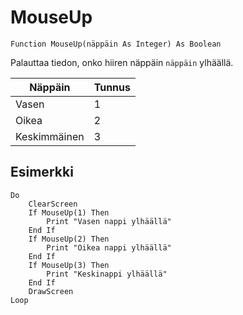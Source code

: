 <!--input-->
MouseUp
=======

```eppabasic
Function MouseUp(näppäin As Integer) As Boolean
```

Palauttaa tiedon, onko hiiren näppäin `näppäin` ylhäällä.

Näppäin|Tunnus
-------|------
Vasen|1
Oikea|2
Keskimmäinen|3

Esimerkki
---------
```eppabasic
Do
    ClearScreen
    If MouseUp(1) Then
        Print "Vasen nappi ylhäällä"
    End If
    If MouseUp(2) Then
        Print "Oikea nappi ylhäällä"
    End If
    If MouseUp(3) Then
        Print "Keskinappi ylhäällä"
    End If
    DrawScreen
Loop
```
